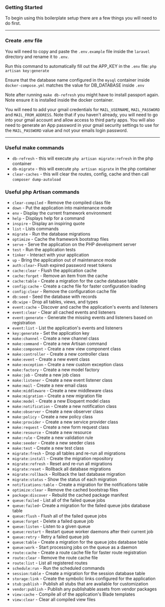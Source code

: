 ### Getting Started
To begin using this boilerplate setup there are a few things you will need to do first.

---
### Create .env file
You will need to copy and paste the `.env.example` file inside the `laravel` directory and rename it to `.env`.

Run this command to automatically fill out the APP_KEY in the `.env` file:
    `php artisan key:generate`
    
Ensure that the database name configured in the `mysql` container inside `docker-compose.yml` matches the value 
for DB_DATABASE inside `.env`

Note after running `make db-refresh` you might have to install passport again. Note ensure it is installed
inside the docker container.

You will need to add your gmail credentials for `MAIL_USERNAME`, `MAIL_PASSWORD` and `MAIL_FROM_ADDRESS`. Note that
if you haven't already, you will need to go into your gmail account and allow access to third party apps. You will also 
need to generate an App password in your gmail security settings to use for the `MAIL_PASSWORD` value and not your emails
login password.

---
### Useful make commands

- `db-refresh` - this will execute `php artisan migrate:refresh` in the php container
- `db-migrate` - this will execute `php artisan migrate` in the php container
- `clear-caches` - this will clear the routes, config, cache and then call `composer dump-autoload`

### Useful php Artisan commands

  - `clear-compiled` -       Remove the compiled class file
  - `down` -                 Put the application into maintenance mode
  - `env` -                  Display the current framework environment
  - `help` -                 Displays help for a command
  - `inspire` -              Display an inspiring quote
  - `list` -                 Lists commands 
  - `migrate` -              Run the database migrations
  - `optimize` -             Cache the framework bootstrap files
  - `serve` -                Serve the  application on the PHP development server
  - `test` -                 Run the application tests
  - `tinker` -               Interact with your application
  - `up` -                   Bring the application out of maintenance mode
  - `auth:clear`-            Flush expired password reset tokens
  - `cache:clear` -          Flush the application cache
  - `cache:forget` -         Remove an item from the cache
  - `cache:table` -          Create a migration for the cache database table
  - `config:cache` -         Create a cache file for faster configuration loading
  - `config:clear` -         Remove the configuration cache file
  - `db:seed` -              Seed the database with records
  - `db:wipe` -              Drop all tables, views, and types
  - `event:cache` -          Discover and cache the application's events and listeners
  - `event:clear` -          Clear all cached events and listeners
  - `event:generate` -       Generate the missing events and listeners based on registration
  - `event:list` -           List the application's events and listeners
  - `key:generate` -         Set the application key
  - `make:channel` -         Create a new channel class
  - `make:command` -         Create a new Artisan command
  - `make:component` -       Create a new view component class
  - `make:controller` -      Create a new controller class
  - `make:event` -           Create a new event class
  - `make:exception` -       Create a new custom exception class
  - `make:factory` -         Create a new model factory
  - `make:job` -             Create a new job class
  - `make:listener` -        Create a new event listener class
  - `make:mail` -            Create a new email class
  - `make:middleware` -      Create a new middleware class
  - `make:migration` -       Create a new migration file
  - `make:model` -           Create a new Eloquent model class
  - `make:notification` -    Create a new notification class
  - `make:observer` -        Create a new observer class
  - `make:policy` -          Create a new policy class
  - `make:provider` -        Create a new service provider class
  - `make:request` -         Create a new form request class
  - `make:resource` -        Create a new resource
  - `make:rule` -            Create a new validation rule
  - `make:seeder` -          Create a new seeder class
  - `make:test` -            Create a new test class
  - `migrate:fresh` -        Drop all tables and re-run all migrations
  - `migrate:install` -      Create the migration repository
  - `migrate:refresh` -      Reset and re-run all migrations
  - `migrate:reset` -        Rollback all database migrations
  - `migrate:rollback` -     Rollback the last database migration
  - `migrate:status` -       Show the status of each migration
  - `notifications:table` -  Create a migration for the notifications table
  - `optimize:clear` -       Remove the cached bootstrap files
  - `package:discover` -     Rebuild the cached package manifest
  - `queue:failed` -         List all of the failed queue jobs
  - `queue:failed`-          Create a migration for the failed queue jobs database table
  - `queue:flush` -          Flush all of the failed queue jobs
  - `queue:forget` -         Delete a failed queue job
  - `queue:listen` -         Listen to a given queue
  - `queue:restart` -        Restart queue worker daemons after their current job
  - `queue:retry` -          Retry a failed queue job
  - `queue:table` -          Create a migration for the queue jobs database table
  - `queue:work` -           Start processing jobs on the queue as a daemon
  - `route:cache` -          Create a route cache file for faster route registration
  - `route:clear` -          Remove the route cache file
  - `route:list` -           List all registered routes
  - `schedule:run` -         Run the scheduled commands
  - `session:table` -        Create a migration for the session database table
  - `storage:link` -         Create the symbolic links configured for the application
  - `stub:publish` -         Publish all stubs that are available for customization
  - `vendor:publish` -       Publish any publishable assets from vendor packages
  - `view:cache` -           Compile all of the application's Blade templates
  - `view:clear` -           Clear all compiled view files